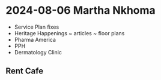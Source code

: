 # 2024-08-06 Martha Nkhoma

* Service Plan fixes
* Heritage Happenings ~ articles ~ floor plans
* Pharma America
* PPH
* Dermatology Clinic


## Rent Cafe

